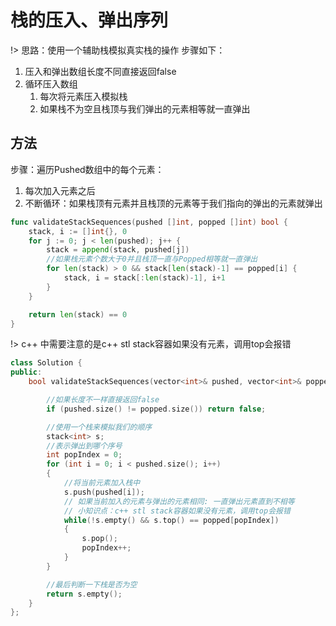# 栈的压入、弹出序列

!> 思路：使用一个辅助栈模拟真实栈的操作
步骤如下：
1. 压入和弹出数组长度不同直接返回false
2. 循环压入数组
   1. 每次将元素压入模拟栈
   2. 如果栈不为空且栈顶与我们弹出的元素相等就一直弹出


## 方法
步骤：遍历Pushed数组中的每个元素：
1. 每次加入元素之后
2. 不断循环：如果栈顶有元素并且栈顶的元素等于我们指向的弹出的元素就弹出
```go
func validateStackSequences(pushed []int, popped []int) bool {
	stack, i := []int{}, 0
	for j := 0; j < len(pushed); j++ {
		stack = append(stack, pushed[j])
		//如果栈元素个数大于0并且栈顶一直与Popped相等就一直弹出
		for len(stack) > 0 && stack[len(stack)-1] == popped[i] {
			stack, i = stack[:len(stack)-1], i+1
		}
	}

	return len(stack) == 0
}
```

!> c++ 中需要注意的是c++ stl stack容器如果没有元素，调用top会报错
```c++
class Solution {
public:
    bool validateStackSequences(vector<int>& pushed, vector<int>& popped) {

        //如果长度不一样直接返回false
        if (pushed.size() != popped.size()) return false;

        //使用一个栈来模拟我们的顺序
        stack<int> s;
        //表示弹出到哪个序号
        int popIndex = 0;
        for (int i = 0; i < pushed.size(); i++) 
        {
            //将当前元素加入栈中
            s.push(pushed[i]);
            // 如果当前加入的元素与弹出的元素相同: 一直弹出元素直到不相等
            // 小知识点：c++ stl stack容器如果没有元素，调用top会报错
            while(!s.empty() && s.top() == popped[popIndex])
            {
                s.pop();
                popIndex++;
            }
        }

        //最后判断一下栈是否为空
        return s.empty();
    }
};
```